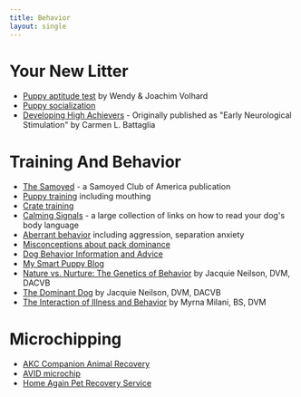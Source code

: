 ```yaml
---
title: Behavior
layout: single
---
```


# Your New Litter

- [Puppy aptitude test](http://www.workingdogs.com/testing_volhard.htm) by Wendy & Joachim Volhard
- [Puppy socialization](http://www.canismajor.com/dog/socializ.html)
- [Developing High Achievers](https://breedingbetterdogs.com/seminars/breeding-better-dogs) - Originally published as "Early Neurological Stimulation" by Carmen L. Battaglia

# Training And Behavior

- [The Samoyed](https://www.samoyedclubofamerica.org/the-samoyed/) - a Samoyed Club of America publication
- [Puppy training](http://www.clickersolutions.com/articles/#puppy) including mouthing
- [Crate training](https://www.paws.org/library/dogs/training/how-to-crate-train-your-dog/)
- [Calming Signals](https://www.k9ofmine.com/dog-calming-signals/) - a large collection of links on how to read your dog's body language
- [Aberrant behavior](http://www.clickersolutions.com/articles/#problem) including aggression, separation anxiety
- [Misconceptions about pack dominance](http://www.clickersolutions.com/articles/2001/dominance.htm)
- [Dog Behavior Information and Advice](https://www.k9ofmine.com/dog-behavior/)
- [My Smart Puppy Blog](https://mysmartpuppy.com/category/puppy-training/)
- [Nature vs. Nurture: The Genetics of Behavior](http://www.akcchf.org/educational-resources/library/articles/articles/Nature-vs-Nurture-The-Genetics-of-Behavior-07-1997.pdf) by Jacquie Neilson, DVM, DACVB
- [The Dominant Dog](http://www.akcchf.org/educational-resources/library/articles/articles/The-Dominant-Dog-07-1997.pdf) by Jacquie Neilson, DVM, DACVB
- [The Interaction of Illness and Behavior](http://www.mmilani.com/writing/articles/dogs/canine-illness-behavior/) by Myrna Milani, BS, DVM

# Microchipping

- [AKC Companion Animal Recovery](http://www.akccar.org/)
- [AVID microchip](https://avidid.com/)
- [Home Again Pet Recovery Service](https://www.homeagain.com/)

